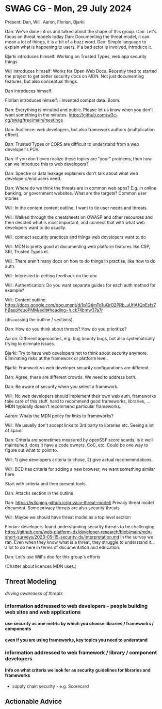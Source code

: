 # SWAG CG - Mon, 29 July 2024

Present: Dan, Will, Aaron, Florian, Bjarki

Dan: We've done intros and talked about the shape of this group.
Dan: Let's focus on threat models today
Dan: Documenting the threat model, it can mean a lot of things, it is a bit of a buzz word. 
Dan: Simple language to explain what is happening to users. If a bad actor is involved, introduce it.

Bjarki introduces himself. Working on Trusted Types, web app security things

Will introduces himself: Works for Open Web Docs. Recently tried to started the project to get better security docs on MDN. Not just documenting features, but also conceptual things. 

Dan introduces himself.

Florian introduces himself: I invented compat data. Boom.

Dan: Everything is minuted and public. Please let us know when you don't want something in the minutes. https://github.com/w3c-cg/swag/tree/main/meetings

Dan: Audience: web developers, but also framework authors (multplication effect).

Dan: Trusted Types or CORS are difficult to understand from a web developer's POV. 

Dan: If you don't even realize these topics are "your" problems, then how can we introduce this to web developers?

Dan: Spectre or data leakage explainers don't talk about what web developers/end users need. 

Dan: Where do we think the threats are in common web apps? E.g. in online banking, or government websites. What are the targets? Common user stories

Will: In the content content outline, I want to tie user needs and threats.

Will: Walked through the cheatsheets on OWASP and other resources and then decided what is most important, and connect that with what web developers want to do usually.

Will: connect security practices and things web developers want to do

Will: MDN is pretty good at documenting web platform features like CSP, SRI, Trusted Types et.

Will: There aren't many docs on how to do things in practise, like how to do auth.

Will: Interested in getting feedback on the doc

Will: Authentication: Do you want separate guides for each auth method for example?

Will: Content outline: https://docs.google.com/document/d/1p1GtjmTd1uQrO2PRb_uUflAfQpEsfs7hBaopYeuoPMM/edit#heading=h.ck74bmw37a7r

(discussing the outline / sections)

Dan: How do you think about threats? How do you prioritize?

Aaron: Different approaches, e.g. bug bounty bugs, but also systematically trying to elimnate issues.

Bjarki: Try to have web developers not to think about security anymore. Eliminating risks at the framework or platform level. 

Bjarki: Framwork vs web developer security configurations are different.

Dan: Agree, these are different crowds. We need to address both.

Dan: Be aware of security when you select a framework.

Will: No web developers should implement their own web auth, frameworks take care of this stuff. hard to recommend good frameworks, libraries, ... MDN typically doesn't recommend particular frameworks.

Aaron: Whats the MDN policy for links to frameworks?

Will: We usually don't accept links to 3rd party to libraries etc. Seeing a lot of spam.

Dan: Criteria are sometimes measured by openSSF score scards. is it well maintained, does it have a code owners, CoC, etc. Could be one way to figure out what to point to.

Will: 1) give developers criteria to chose, 2) give actual recommendations.

Will: BCD has criteria for adding a new browser, we want something similar here

Start with criteria and then present tools.

Dan: Attacks section in the outline 

Dan: https://w3cping.github.io/privacy-threat-model/ Privacy threat model document. Some privacy threats are also security threats

Will: Maybe we should have threat model as a top level section

Florian: developers found understanding security threats to be challenging https://github.com/web-platform-dx/developer-research/blob/main/mdn-short-surveys/2023-05-15-security-dx/interpretation.md in the survey we ran.  Even when they know what is a threat, they struggle to understand it... a lot to do here in terms of documentation and education.

Dan: Let's use Will's doc for this group's efforts

(Chatter about licences MDN uses.)

## Threat Modeling

*driving awareness of threats*



### information addressed to web developers - people building web sites and web applications

#### use security as one metric by which you choose libraries / frameworks / components

#### even if you are using frameworks, key topics you need to understand


### information addressed to web framework / library / component developers 

#### Info on what criteria we look for as security guidelines for libraries and frameworks

* supply chain security - e.g. Scorecard

#### 

## Actionable Advice


